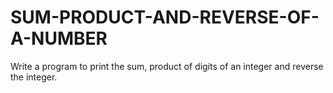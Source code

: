 # SUM-PRODUCT-AND-REVERSE-OF-A-NUMBER
Write a program to print the sum, product of digits of an integer and reverse the integer.
